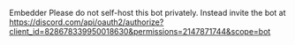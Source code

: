 Embedder
Please do not self-host this bot privately. Instead invite the bot at https://discord.com/api/oauth2/authorize?client_id=828678339950018630&permissions=2147871744&scope=bot